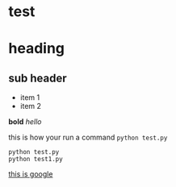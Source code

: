 # test

# heading
## sub header

- item 1
- item 2


**bold**
*hello*

this is how your run a command `python test.py`
```
python test.py
python test1.py

```

[this is google](www.google.com)
